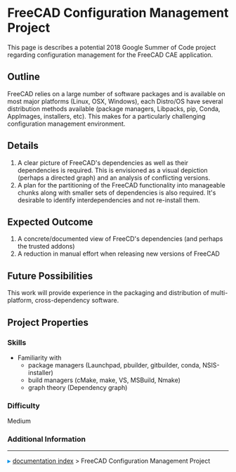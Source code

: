 # FreeCAD Configuration Management Project
This page is describes a potential 2018 Google Summer of Code project regarding configuration management for the FreeCAD CAE application.

## Outline

FreeCAD relies on a large number of software packages and is available on most major platforms (Linux, OSX, Windows), each Distro/OS have several distribution methods available (package managers, Libpacks, pip, Conda, AppImages, installers, etc). This makes for a particularly challenging configuration management environment.

## Details

1.  A clear picture of FreeCAD\'s dependencies as well as their dependencies is required. This is envisioned as a visual depiction (perhaps a directed graph) and an analysis of conflicting versions.
2.  A plan for the partitioning of the FreeCAD functionality into manageable chunks along with smaller sets of dependencies is also required. It\'s desirable to identify interdependencies and not re-install them.

## Expected Outcome 

1.  A concrete/documented view of FreeCD\'s dependencies (and perhaps the trusted addons)
2.  A reduction in manual effort when releasing new versions of FreeCAD

## Future Possibilities 

This work will provide experience in the packaging and distribution of multi-platform, cross-dependency software.

## Project Properties 

### Skills

-   Familiarity with
    -   package managers (Launchpad, pbuilder, gitbuilder, conda, NSIS-installer)
    -   build managers (cMake, make, VS, MSBuild, Nmake)
    -   graph theory (Dependency graph)

### Difficulty

Medium

### Additional Information



---
![](images/Right_arrow.png) [documentation index](../README.md) > FreeCAD Configuration Management Project
